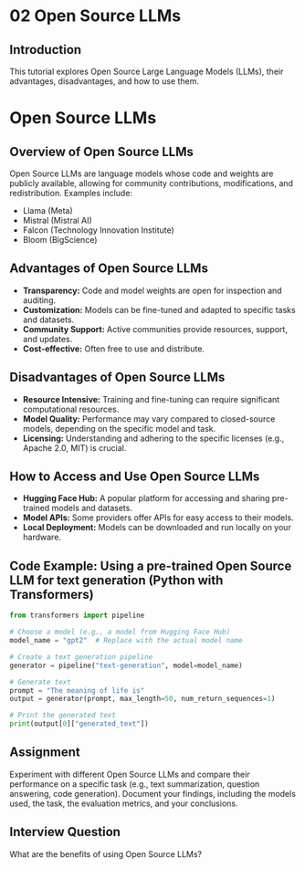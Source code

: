 # 02 Open Source LLMs

## Introduction

This tutorial explores Open Source Large Language Models (LLMs), their advantages, disadvantages, and how to use them.

# Open Source LLMs

## Overview of Open Source LLMs

Open Source LLMs are language models whose code and weights are publicly available, allowing for community contributions, modifications, and redistribution. Examples include:

*   Llama (Meta)
*   Mistral (Mistral AI)
*   Falcon (Technology Innovation Institute)
*   Bloom (BigScience)

## Advantages of Open Source LLMs

*   **Transparency:** Code and model weights are open for inspection and auditing.
*   **Customization:** Models can be fine-tuned and adapted to specific tasks and datasets.
*   **Community Support:** Active communities provide resources, support, and updates.
*   **Cost-effective:** Often free to use and distribute.

## Disadvantages of Open Source LLMs

*   **Resource Intensive:** Training and fine-tuning can require significant computational resources.
*   **Model Quality:** Performance may vary compared to closed-source models, depending on the specific model and task.
*   **Licensing:** Understanding and adhering to the specific licenses (e.g., Apache 2.0, MIT) is crucial.

## How to Access and Use Open Source LLMs

*   **Hugging Face Hub:** A popular platform for accessing and sharing pre-trained models and datasets.
*   **Model APIs:** Some providers offer APIs for easy access to their models.
*   **Local Deployment:** Models can be downloaded and run locally on your hardware.

## Code Example: Using a pre-trained Open Source LLM for text generation (Python with Transformers)

```python
from transformers import pipeline

# Choose a model (e.g., a model from Hugging Face Hub)
model_name = "gpt2"  # Replace with the actual model name

# Create a text generation pipeline
generator = pipeline("text-generation", model=model_name)

# Generate text
prompt = "The meaning of life is"
output = generator(prompt, max_length=50, num_return_sequences=1)

# Print the generated text
print(output[0]["generated_text"])
```

## Assignment

Experiment with different Open Source LLMs and compare their performance on a specific task (e.g., text summarization, question answering, code generation). Document your findings, including the models used, the task, the evaluation metrics, and your conclusions.

## Interview Question

What are the benefits of using Open Source LLMs?
